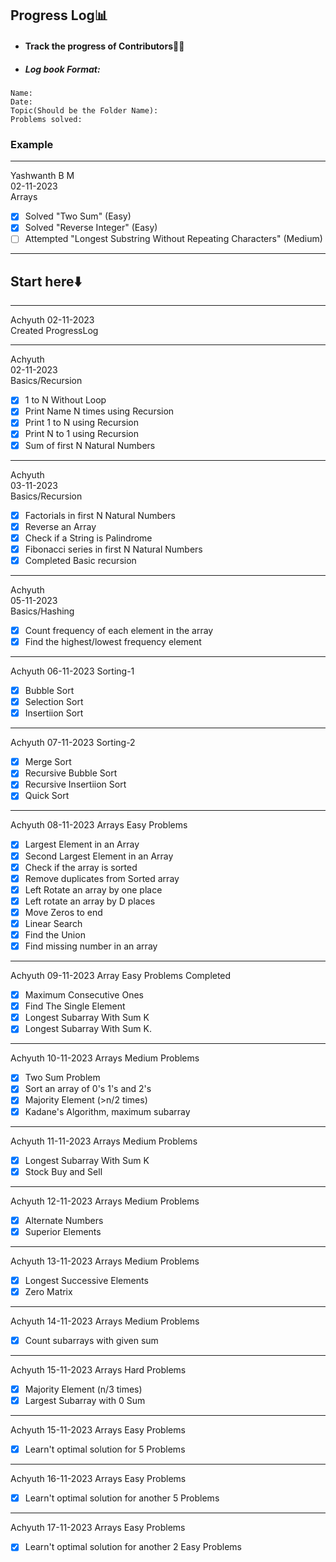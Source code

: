 ## Progress Log📊
- #### Track the progress of Contributors👨‍💻
- ##### Log book Format:
```
Name:
Date:
Topic(Should be the Folder Name):
Problems solved:
```
### Example
----------------------------------------------
Yashwanth B M   
02-11-2023   
Arrays   
- [x] Solved "Two Sum" (Easy)
- [x] Solved "Reverse Integer" (Easy)
- [ ] Attempted "Longest Substring Without Repeating Characters" (Medium)
----------------------------------------------

## Start here⬇️

-----------------------------
Achyuth 
02-11-2023   
Created ProgressLog

--------------------------
Achyuth  
02-11-2023  
Basics/Recursion     
- [x] 1 to N Without Loop    
- [x] Print Name N times using Recursion     
- [x] Print 1 to N using Recursion   
- [x] Print N to 1 using Recursion   
- [x] Sum of first N Natural Numbers  
--------------------------      
Achyuth   
03-11-2023  
Basics/Recursion     
- [x] Factorials in first N Natural Numbers
- [x] Reverse an Array
- [x] Check if a String is Palindrome
- [x]  Fibonacci series in first N Natural Numbers  
- [x] Completed Basic recursion
--------------------------       
Achyuth   
05-11-2023  
Basics/Hashing    
- [x] Count frequency of each element in the array     
- [x] Find the highest/lowest frequency element    
--------------------------  
Achyuth
06-11-2023
Sorting-1
- [x] Bubble Sort
- [x] Selection Sort
- [x] Insertiion Sort
--------------------------
Achyuth
07-11-2023
Sorting-2
- [x] Merge Sort
- [x] Recursive Bubble Sort
- [x] Recursive Insertiion Sort
- [x] Quick Sort
--------------------------
Achyuth
08-11-2023
Arrays Easy Problems
- [x] Largest Element in an Array
- [x] Second Largest Element in an Array
- [x] Check if the array is sorted
- [x] Remove duplicates from Sorted array
- [x] Left Rotate an array by one place
- [x] Left rotate an array by D places
- [x] Move Zeros to end
- [x] Linear Search
- [x] Find the Union
- [x] Find missing number in an array
-------------------------------------------
Achyuth
09-11-2023
Array Easy Problems Completed
- [x] Maximum Consecutive Ones
- [x] Find The Single Element
- [x] Longest Subarray With Sum K
- [x] Longest Subarray With Sum K.
-------------------------------------------
Achyuth
10-11-2023
Arrays Medium Problems
- [x] Two Sum Problem
- [x] Sort an array of 0's 1's and 2's
- [x] Majority Element (>n/2 times)
- [x] Kadane's Algorithm, maximum subarray
-----------------------------------------------
Achyuth
11-11-2023
Arrays Medium Problems
- [x] Longest Subarray With Sum K
- [x] Stock Buy and Sell
-----------------------------------------------
Achyuth
12-11-2023
Arrays Medium Problems
- [x] Alternate Numbers
- [x] Superior Elements
-----------------------------------------------
Achyuth
13-11-2023
Arrays Medium Problems
- [x] Longest Successive Elements
- [x] Zero Matrix
-----------------------------------------------
Achyuth
14-11-2023
Arrays Medium Problems
- [x] Count subarrays with given sum
-----------------------------------------------
Achyuth
15-11-2023
Arrays Hard Problems
- [x] Majority Element (n/3 times)
- [x] Largest Subarray with 0 Sum
-----------------------------------------------
Achyuth
15-11-2023
Arrays Easy Problems
- [x] Learn't optimal solution for 5 Problems
-----------------------------------------------
Achyuth
16-11-2023
Arrays Easy Problems
- [x] Learn't optimal solution for another 5 Problems
-----------------------------------------------
Achyuth
17-11-2023
Arrays Easy Problems
- [x] Learn't optimal solution for another 2 Easy Problems



